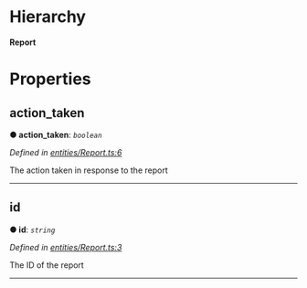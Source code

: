 

# Hierarchy

**Report**

# Properties

<a id="action_taken"></a>

##  action_taken

**● action_taken**: *`boolean`*

*Defined in [entities/Report.ts:6](https://github.com/lagunehq/core/blob/ae202cb/src/entities/Report.ts#L6)*

The action taken in response to the report

___
<a id="id"></a>

##  id

**● id**: *`string`*

*Defined in [entities/Report.ts:3](https://github.com/lagunehq/core/blob/ae202cb/src/entities/Report.ts#L3)*

The ID of the report

___

